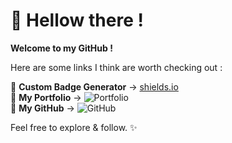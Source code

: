 # 👋 Hellow there ! 

**Welcome to my GitHub !**

Here are some links I think are worth checking out :

🚀 **Custom Badge Generator** → [shields.io](https://img.shields.io)  
🎨 **My Portfolio** → ![Portfolio](https://github.com/Goboun/hebc)  
🐙 **My GitHub** → ![GitHub](https://github.com/Goboun)  

Feel free to explore & follow.
✨
